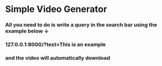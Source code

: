 # Simple Video Generator
### All you need to do is write a query in the search bar using the example below ↓
### 127.0.0.1:8000/?text=This is an example
### and the video will automatically download